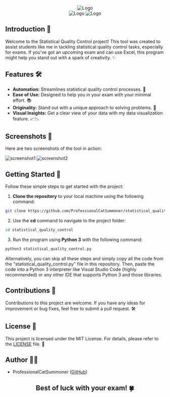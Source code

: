 <div align="center">
  <img src="https://github.com/ProfessionalCatSummoner/Statistical-Quality-Control-Exam-Assist-Program/assets/85062086/46d8a145-3edb-409e-abb1-d636f0341f52" alt="Logo">
</div>

<div align="center">
  <img src="https://img.shields.io/badge/Python-3776AB?style=for-the-badge&logo=python&logoColor=white" alt="Logo">
  <img src="https://img.shields.io/badge/Visual_Studio_Code-0078D4?style=for-the-badge&logo=visual%20studio%20code&logoColor=white" alt="Logo">
</div>

## Introduction 🚀

Welcome to the Statistical Quality Control project! This tool was created to assist students like me in tackling statistical quality control tasks, especially for exams. If you've got an upcoming exam and can use Excel, this program might help you stand out with a spark of creativity. ✨

## Features 🛠️

- **Automation:** Streamlines statistical quality control processes. 🤖
- **Ease of Use:** Designed to help you in your exam with your minimal effort. 📚
- **Originality:** Stand out with a unique approach to solving problems. 🌟
- **Visual Insights:** Get a clear view of your data with my data visualization feature. 📈📉

## Screenshots 📸

Here are two screenshots of the tool in action:

![screenshot1](https://github.com/ProfessionalCatSummoner/statistical_quality_control/assets/85062086/9eaccfef-dba2-4113-9563-7218a90b6c9e)
![screenshot2](https://github.com/ProfessionalCatSummoner/statistical_quality_control/assets/85062086/3fc430d7-56ee-4a7b-8d9a-62bf59abbe88)

## Getting Started 🚀

Follow these simple steps to get started with the project:

1. **Clone the repository** to your local machine using the following command:

  ```bash
  git clone https://github.com/ProfessionalCatSummoner/statistical_quality_control.git
  ```

2. Use the **cd** command to navigate to the project folder:

  ```bash
  cd statistical_quality_control
  ```

3. Run the program using **Python 3** with the following command:

  ```bash
  python3 statistical_quality_control.py
  ```
Alternatively, you can skip all these steps and simply copy all the code from the "statistical_quality_control.py" file in this repository. Then, paste the code into a Python 3 interpreter like Visual Studio Code (highly recommended) or any other IDE that supports Python 3 and those libraries.

## Contributions 🤝

Contributions to this project are welcome. If you have any ideas for improvement or bug fixes, feel free to submit a pull request. 🛠️

## License 📜

This project is licensed under the MIT License. For details, please refer to the [LICENSE](LICENSE) file. 📄

## Author 👨‍💻

- ProfessionalCatSummoner ([GitHub](https://github.com/ProfessionalCatSummoner))

<h2 align="center">
Best of luck with your exam! 🍀
</h2>
